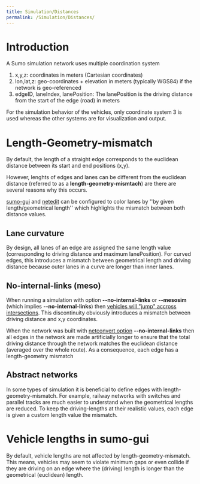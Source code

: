 ```yaml
---
title: Simulation/Distances
permalink: /Simulation/Distances/
---
```


# Introduction
A Sumo simulation network uses multiple coordination system

1. x,y,z: coordinates in meters (Cartesian coordinates)
2. lon,lat,z: geo-coordinates + elevation in meters (typically WGS84) if the network is geo-referenced
3. edgeID, laneIndex, lanePosition: The lanePosition is the driving distance from the start of the edge (road) in meters

For the simulation behavior of the vehicles, only coordinate system 3 is used
whereas the other systems are for visualization and output.

# Length-Geometry-mismatch

By default, the length of a straight edge corresponds to the euclidean distance
between its start and end positions (x,y). 

However, lenghts of edges and lanes can be different from the euclidean
distance (referred to as a **length-geometry-mismtach**) are there are several reasons why this occurs.


[sumo-gui](../sumo-gui.md/#edgelane_visualisation_settings) and [netedit](../netedit.md) can be configured to color lanes by ''by given length/geometrical length'' which highlights the mismatch between both distance values.

## Lane curvature
By design, all lanes of an edge are assigned the same length value (corresponding to driving distance and maximum lanePosition).
For curved edges, this introduces a mismatch between geometrical length and driving distance because outer
lanes in a curve are longer than inner lanes.

## No-internal-links (meso)
When running a simulation with option **--no-internal-links** or **--mesosim**
(which implies **--no-internal-links**) then [vehicles will "jump" accross
intersections](Intersections.md#internal_links).
This discontinuity obviously introduces a mismatch between driving distance and
x,y coordinates.

When the network was built with [netconvert option](../netconvert.md) **--no-internal-links** then all edges in the network are made artificially longer to ensure that the total driving distance through the network matches the euclidean distance (averaged over the whole route). As a consequence, each edge has a length-geometry mismatch

## Abstract networks
In some types of simulation it is beneficial to define edges with
length-geometry-mismatch. For example, railway networks with switches and parallel tracks are much easier to understand when the
geometrical lengths are reduced. To keep the driving-lengths at their realistic values, each edge is given a custom length value the mismatch.

# Vehicle lengths in sumo-gui
By default, vehicle lengths are not affected by length-geometry-mismatch. This means, vehicles may seem to violate minimum gaps or even collide if they are driving on an edge where the (driving) length is longer than the geometrical (euclidean) length.